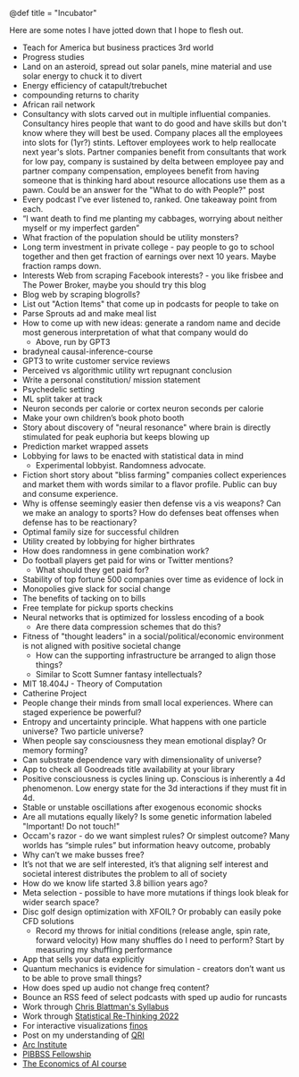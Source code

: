 @def title = "Incubator"

Here are some notes I have jotted down that I hope to flesh out. 

- Teach for America but business practices 3rd world
- Progress studies
- Land on an asteroid, spread out solar panels, mine material and use solar energy to chuck it to divert
- Energy efficiency of catapult/trebuchet
- compounding returns to charity
- African rail network
- Consultancy with slots carved out in multiple influential companies. Consultancy hires people that want to do good and have skills but don't know where they will best be used. Company places all the employees into slots for (1yr?) stints. Leftover employees work to help reallocate next year's slots. Partner companies benefit from consultants that work for low pay, company is sustained by delta between employee pay and partner company compensation, employees benefit from having someone that is thinking hard about resource allocations use them as a pawn. Could be an answer for the "What to do with People?" post
- Every podcast I've ever listened to, ranked. One takeaway point from each.
- “I want death to find me planting my cabbages, worrying about neither myself or my imperfect garden”
- What fraction of the population should be utility monsters?
- Long term investment in private college - pay people to go to school together and then get fraction of earnings over next 10 years. Maybe fraction ramps down.
- Interests Web from scraping Facebook interests? - you like frisbee and The Power Broker, maybe you should try this blog
- Blog web by scraping blogrolls?
- List out "Action Items" that come up in podcasts for people to take on
- Parse Sprouts ad and make meal list
- How to come up with new ideas: generate a random name and decide most generous interpretation of what that company would do
    - Above, run by GPT3
- bradyneal causal-inference-course
- GPT3 to write customer service reviews
- Perceived vs algorithmic utility wrt repugnant conclusion
- Write a personal constitution/ mission statement
- Psychedelic setting
- ML split taker at track
- Neuron seconds per calorie or cortex neuron seconds per calorie
- Make your own children’s book photo booth
- Story about discovery of "neural resonance" where brain is directly stimulated for peak euphoria but keeps blowing up
- Prediction market wrapped assets
- Lobbying for laws to be enacted with statistical data in mind
    - Experimental lobbyist. Randomness advocate.
- Fiction short story about "bliss farming" companies collect experiences and market them with words similar to a flavor profile. Public can buy and consume experience. 
- Why is offense seemingly easier then defense vis a vis weapons? Can we make an analogy to sports? How do defenses beat offenses when defense has to be reactionary?
- Optimal family size for successful children
- Utility created by lobbying for higher birthrates
- How does randomness in gene combination work?
- Do football players get paid for wins or Twitter mentions?
    - What should they get paid for?
- Stability of top fortune 500 companies over time as evidence of lock in
- Monopolies give slack for social change
- The benefits of tacking on to bills
- Free template for pickup sports checkins
- Neural networks that is optimized for lossless encoding of a book
    - Are there data compression schemes that do this?
- Fitness of "thought leaders" in a social/political/economic environment is not aligned with positive societal change
    - How can the supporting infrastructure be arranged to align those things?
    - Similar to Scott Sumner fantasy intellectuals?
- MIT 18.404J - Theory of Computation
- Catherine Project
- People change their minds from small local experiences. Where can staged experience be powerful?
- Entropy and uncertainty principle. What happens with one particle universe? Two particle universe?
- When people say consciousness they mean emotional display? Or memory forming?
- Can substrate dependence vary with dimensionality of universe?
- App to check all Goodreads title availability at your library
- Positive consciousness is cycles lining up. Conscious is inherently a 4d phenomenon. Low energy state for the 3d interactions if they must fit in 4d.
- Stable or unstable oscillations after exogenous economic shocks
- Are all mutations equally likely? Is some genetic information labeled "Important! Do not touch!"
- Occam's razor - do we want simplest rules? Or simplest outcome? Many worlds has “simple rules” but information heavy outcome, probably
- Why can’t we make busses free?
- It’s not that we are self interested, it’s that aligning self interest and societal interest distributes the problem to all of society
- How do we know life started 3.8 billion years ago?
- Meta selection - possible to have more mutations if things look bleak for wider search space?
- Disc golf design optimization with XFOIL? Or probably can easily poke CFD solutions
    - Record my throws for initial conditions (release angle, spin rate, forward velocity)
How many shuffles do I need to perform? Start by measuring my shuffling performance
- App that sells your data explicitly
- Quantum mechanics is evidence for simulation - creators don’t want us to be able to prove small things?
- How does sped up audio not change freq content?
- Bounce an RSS feed of select podcasts with sped up audio for runcasts
- Work through [Chris Blattman's Syllabus](https://chrisblattman.com/files/2022/01/Syllabus_HowToChangeTheWorld_Fall_2021.pdf)
- Work through [Statistical Re-Thinking 2022](https://github.com/rmcelreath/stat_rethinking_2022)
- For interactive visualizations [finos](https://github.com/finos/perspective)
- Post on my understanding of [QRI](https://www.qualiaresearchinstitute.org/)
- [Arc Institute](https://arcinstitute.org/)
- [PIBBSS Fellowship](https://www.pibbss.ai/)
- [The Economics of AI course](https://www.coursera.org/learn/economics-of-ai)